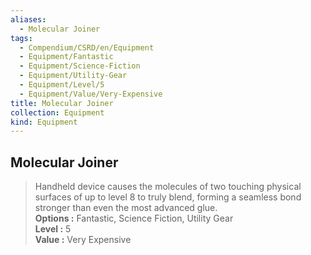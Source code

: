 ```yaml
---
aliases:
  - Molecular Joiner
tags:
  - Compendium/CSRD/en/Equipment
  - Equipment/Fantastic
  - Equipment/Science-Fiction
  - Equipment/Utility-Gear
  - Equipment/Level/5
  - Equipment/Value/Very-Expensive
title: Molecular Joiner
collection: Equipment
kind: Equipment
---
```

## Molecular Joiner  
  
>Handheld device causes the molecules of two touching physical surfaces of up to level 8 to truly blend, forming a seamless bond stronger than even the most advanced glue.  
> **Options :** Fantastic, Science Fiction, Utility Gear  
> **Level :** 5  
> **Value :** Very Expensive
